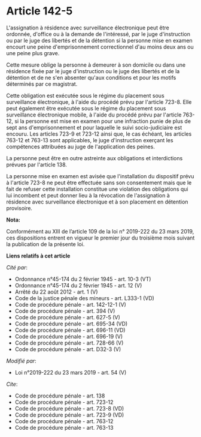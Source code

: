 # Article 142-5

L'assignation à résidence avec surveillance électronique peut être ordonnée, d'office ou à la demande de l'intéressé, par le
juge d'instruction ou par le juge des libertés et de la détention si la personne mise en examen encourt une peine
d'emprisonnement correctionnel d'au moins deux ans ou une peine plus grave.

Cette mesure oblige la personne à demeurer à son domicile ou dans une résidence fixée par le juge d'instruction ou le juge
des libertés et de la détention et de ne s'en absenter qu'aux conditions et pour les motifs déterminés par ce magistrat.

Cette obligation est exécutée sous le régime du placement sous surveillance électronique, à l'aide du procédé prévu par
l'article 723-8. Elle peut également être exécutée sous le régime du placement sous surveillance électronique mobile, à
l'aide du procédé prévu par l'article 763-12, si la personne est mise en examen pour une infraction punie de plus de sept ans
d'emprisonnement et pour laquelle le suivi socio-judiciaire est encouru. Les articles 723-9 et 723-12 ainsi que, le cas
échéant, les articles 763-12 et 763-13 sont applicables, le juge d'instruction exerçant les compétences attribuées au juge de
l'application des peines.

La personne peut être en outre astreinte aux obligations et interdictions prévues par l'article 138.

La personne mise en examen est avisée que l'installation du dispositif prévu à l'article 723-8 ne peut être effectuée sans
son consentement mais que le fait de refuser cette installation constitue une violation des obligations qui lui incombent et
peut donner lieu à la révocation de l'assignation à résidence avec surveillance électronique et à son placement en détention
provisoire.

**Nota:**

Conformément au XIII de l’article 109 de la loi n° 2019-222 du 23 mars 2019, ces dispositions entrent en vigueur le premier
jour du troisième mois suivant la publication de la présente loi.

**Liens relatifs à cet article**

_Cité par_:

  - Ordonnance n°45-174 du 2 février 1945 - art. 10-3 (VT)
  - Ordonnance n°45-174 du 2 février 1945 - art. 12 (V)
  - Arrêté du 22 août 2012 - art. 1 (V)
  - Code de la justice pénale des mineurs - art. L333-1 (VD)
  - Code de procédure pénale - art. 142-12-1 (V)
  - Code de procédure pénale - art. 394 (V)
  - Code de procédure pénale - art. 627-5 (V)
  - Code de procédure pénale - art. 695-34 (VD)
  - Code de procédure pénale - art. 696-11 (VD)
  - Code de procédure pénale - art. 696-19 (V)
  - Code de procédure pénale - art. 728-66 (V)
  - Code de procédure pénale - art. D32-3 (V)

_Modifié par_:

  - Loi n°2019-222 du 23 mars 2019 - art. 54 (V)

_Cite_:

  - Code de procédure pénale - art. 138
  - Code de procédure pénale - art. 723-12
  - Code de procédure pénale - art. 723-8 (VD)
  - Code de procédure pénale - art. 723-9 (VD)
  - Code de procédure pénale - art. 763-12
  - Code de procédure pénale - art. 763-13
